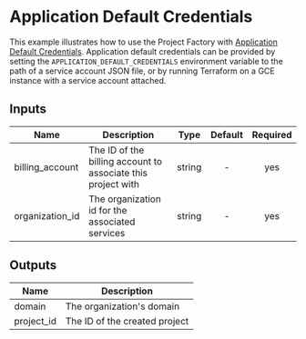 # Application Default Credentials

This example illustrates how to use the Project Factory with [Application
Default Credentials]. Application default credentials can be provided by
setting the `APPLICATION_DEFAULT_CREDENTIALS` environment variable to the path
of a service account JSON file, or by running Terraform on a GCE instance with
a service account attached.

[^]: (autogen_docs_start)

## Inputs

| Name | Description | Type | Default | Required |
|------|-------------|:----:|:-----:|:-----:|
| billing\_account | The ID of the billing account to associate this project with | string | - | yes |
| organization\_id | The organization id for the associated services | string | - | yes |

## Outputs

| Name | Description |
|------|-------------|
| domain | The organization's domain |
| project\_id | The ID of the created project |

[^]: (autogen_docs_end)

[Application Default Credentials]: https://cloud.google.com/docs/authentication/production